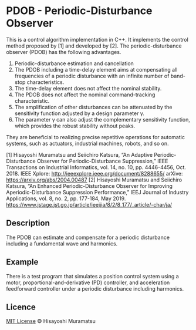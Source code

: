 # PDOB - Periodic-Disturbance Observer

This is a control algorithm implementation in C++. It implements the control method proposed by [1] and developed by [2]. The periodic-disturbance observer (PDOB) has the following advantages.

1. Periodic-disturbance estimation and cancellation
2. The PDOB including a time-delay element aims at compensating all frequencies of a periodic disturbance with an infinite number of band-stop characteristics.
3. The time-delay element does not affect the nominal stability.
4. The PDOB does not affect the nominal command-tracking characteristic.
5. The amplification of other disturbances can be attenuated by the sensitivity function adjusted by a design parameter γ.
6. The parameter γ can also adjust the complementary sensitivity function, which provides the robust stability without peaks.

They are beneficial to realizing precise repetitive operations for automatic systems, such as actuators, industrial machines, robots, and so on.

[1] Hisayoshi Muramatsu and Seiichiro Katsura, “An Adaptive Periodic-Disturbance Observer for Periodic-Disturbance Suppression,” IEEE Transactions on Industrial Informatics, vol. 14, no. 10, pp. 4446-4456, Oct. 2018.
IEEE Xplore: http://ieeexplore.ieee.org/document/8288655/
arXive: https://arxiv.org/abs/2004.00487
[2] Hisayoshi Muramatsu and Seiichiro Katsura, “An Enhanced Periodic-Disturbance Observer for Improving Aperiodic-Disturbance Suppression Performance,” IEEJ Journal of Industry Applications, vol. 8, no. 2, pp. 177-184, May 2019.
https://www.jstage.jst.go.jp/article/ieejjia/8/2/8_177/_article/-char/ja/

## Description

The PDOB can estimate and compensate for a periodic disturbance including a fundamental wave and harmonics.

## Example

There is a test program that simulates a position control system using a motor, proportional-and-derivative (PD) controller, and acceleration feedforward controller under a periodic disturbance including harmonics.

## Licence

[MIT License](https://github.com/HisayoshiMuramatsu/PDOB/blob/master/LICENSE) © Hisayoshi Muramatsu
